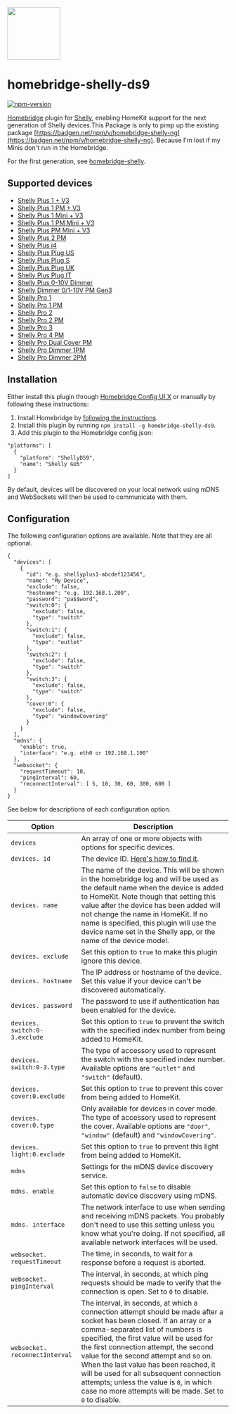 <a href="https://github.com/cubi1337/homebridge-shelly-ng"><img src="homebridge-shelly-ng.png" height="120"></a>

# homebridge-shelly-ds9

[![npm-version](https://badgen.net/npm/v/homebridge-shelly-ds9)](https://www.npmjs.com/package/homebridge-shelly-ds9)

[Homebridge](https://homebridge.io) plugin for [Shelly](https://shelly.cloud),
enabling HomeKit support for the next generation of Shelly devices.This Package is only to pimp up the existing package [https://badgen.net/npm/v/homebridge-shelly-ng](https://badgen.net/npm/v/homebridge-shelly-ng). Because I'm lost if my Minis don't run in the Homebridge.

For the first generation, see [homebridge-shelly](https://github.com/alexryd/homebridge-shelly).

## Supported devices

- [Shelly Plus 1 + V3](https://kb.shelly.cloud/knowledge-base/shelly-plus-1)
- [Shelly Plus 1 PM + V3](https://kb.shelly.cloud/knowledge-base/shelly-plus-1pm)
- [Shelly Plus 1 Mini + V3](https://kb.shelly.cloud/knowledge-base/shelly-plus-1-mini)
- [Shelly Plus 1 PM Mini + V3](https://kb.shelly.cloud/knowledge-base/shelly-plus-1pm-mini)
- [Shelly Plus PM Mini + V3](https://kb.shelly.cloud/knowledge-base/shelly-plus-pm-mini)
- [Shelly Plus 2 PM](https://kb.shelly.cloud/knowledge-base/shelly-plus-2pm)
- [Shelly Plus i4](https://kb.shelly.cloud/knowledge-base/shelly-plus-i4)
- [Shelly Plus Plug US](https://kb.shelly.cloud/knowledge-base/shelly-plus-plug-us)
- [Shelly Plus Plug S](https://kb.shelly.cloud/knowledge-base/shelly-plus-plug-s-1)
- [Shelly Plus Plug UK](https://kb.shelly.cloud/knowledge-base/shelly-plus-plug-uk)
- [Shelly Plus Plug IT](https://kb.shelly.cloud/knowledge-base/shelly-plus-plug-it)
- [Shelly Plus 0-10V Dimmer](https://kb.shelly.cloud/knowledge-base/shelly-plus-0-10v-dimmer)
- [Shelly Dimmer 0/1-10V PM Gen3](https://kb.shelly.cloud/knowledge-base/shelly-dimmer-0-1-10v-pm-gen3)
- [Shelly Pro 1](https://kb.shelly.cloud/knowledge-base/shelly-pro-1)
- [Shelly Pro 1 PM](https://kb.shelly.cloud/knowledge-base/shelly-pro-1pm)
- [Shelly Pro 2](https://kb.shelly.cloud/knowledge-base/shelly-pro-2)
- [Shelly Pro 2 PM](https://kb.shelly.cloud/knowledge-base/shelly-pro-2pm)
- [Shelly Pro 3](https://kb.shelly.cloud/knowledge-base/shelly-pro-3-v1)
- [Shelly Pro 4 PM](https://kb.shelly.cloud/knowledge-base/shelly-pro-4pm)
- [Shelly Pro Dual Cover PM](https://kb.shelly.cloud/knowledge-base/shelly-pro-dual-cover-pm)
- [Shelly Pro Dimmer 1PM](https://kb.shelly.cloud/knowledge-base/shelly-pro-dimmer-1pm)
- [Shelly Pro Dimmer 2PM](https://kb.shelly.cloud/knowledge-base/shelly-pro-dimmer-2pm)

## Installation

Either install this plugin through [Homebridge Config UI X](https://github.com/oznu/homebridge-config-ui-x)
or manually by following these instructions:

1. Install Homebridge by [following the instructions](https://github.com/homebridge/homebridge/wiki).
2. Install this plugin by running `npm install -g homebridge-shelly-ds9`.
3. Add this plugin to the Homebridge config.json:

```
"platforms": [
  {
    "platform": "ShellyDS9",
    "name": "Shelly GU5"
  }
]
```

By default, devices will be discovered on your local network using mDNS and
WebSockets will then be used to communicate with them.

## Configuration

The following configuration options are available. Note that they are all optional.

```
{
  "devices": [
    {
      "id": "e.g. shellyplus1-abcdef123456",
      "name": "My Device",
      "exclude": false,
      "hostname": "e.g. 192.168.1.200",
      "password": "pa$$word",
      "switch:0": {
        "exclude": false,
        "type": "switch"
      },
      "switch:1": {
        "exclude": false,
        "type": "outlet"
      },
      "switch:2": {
        "exclude": false,
        "type": "switch"
      },
      "switch:3": {
        "exclude": false,
        "type": "switch"
      },
      "cover:0": {
        "exclude": false,
        "type": "windowCovering"
      }
    }
  ],
  "mdns": {
    "enable": true,
    "interface": "e.g. eth0 or 192.168.1.100"
  },
  "websocket": {
    "requestTimeout": 10,
    "pingInterval": 60,
    "reconnectInterval": [ 5, 10, 30, 60, 300, 600 ]
  }
}
```

See below for descriptions of each configuration option.

| Option                         | Description                                                                                                                                                                                                                                                                                                                                                                                                                                                                        |
| ------------------------------ | ---------------------------------------------------------------------------------------------------------------------------------------------------------------------------------------------------------------------------------------------------------------------------------------------------------------------------------------------------------------------------------------------------------------------------------------------------------------------------------- |
| `devices`                      | An array of one or more objects with options for specific devices.                                                                                                                                                                                                                                                                                                                                                                                                                 |
| `devices. id`                  | The device ID. [Here's how to find it](https://github.com/alexryd/homebridge-shelly-ng/wiki/Finding-a-device-ID).                                                                                                                                                                                                                                                                                                                                                                  |
| `devices. name`                | The name of the device. This will be shown in the homebridge log and will be used as the default name when the device is added to HomeKit. Note though that setting this value after the device has been added will not change the name in HomeKit. If no name is specified, this plugin will use the device name set in the Shelly app, or the name of the device model.                                                                                                          |
| `devices. exclude`             | Set this option to `true` to make this plugin ignore this device.                                                                                                                                                                                                                                                                                                                                                                                                                  |
| `devices. hostname`            | The IP address or hostname of the device. Set this value if your device can't be discovered automatically.                                                                                                                                                                                                                                                                                                                                                                         |
| `devices. password`            | The password to use if authentication has been enabled for the device.                                                                                                                                                                                                                                                                                                                                                                                                             |
| `devices. switch:0-3.exclude`  | Set this option to `true` to prevent the switch with the specified index number from being added to HomeKit.                                                                                                                                                                                                                                                                                                                                                                       |
| `devices. switch:0-3.type`     | The type of accessory used to represent the switch with the specified index number. Available options are `"outlet"` and `"switch"` (default).                                                                                                                                                                                                                                                                                                                                     |
| `devices. cover:0.exclude`     | Set this option to `true` to prevent this cover from being added to HomeKit.                                                                                                                                                                                                                                                                                                                                                                                                       |
| `devices. cover:0.type`        | Only available for devices in cover mode. The type of accessory used to represent the cover. Available options are `"door"`, `"window"` (default) and `"windowCovering"`.                                                                                                                                                                                                                                                                                                          |
| `devices. light:0.exclude`     | Set this option to `true` to prevent this light from being added to HomeKit.                                                                                                                                                                                                                                                                                                                                                                                                       |
| `mdns`                         | Settings for the mDNS device discovery service.                                                                                                                                                                                                                                                                                                                                                                                                                                    |
| `mdns. enable`                 | Set this option to `false` to disable automatic device discovery using mDNS.                                                                                                                                                                                                                                                                                                                                                                                                       |
| `mdns. interface`              | The network interface to use when sending and receiving mDNS packets. You probably don't need to use this setting unless you know what you're doing. If not specified, all available network interfaces will be used.                                                                                                                                                                                                                                                              |
| `websocket. requestTimeout`    | The time, in seconds, to wait for a response before a request is aborted.                                                                                                                                                                                                                                                                                                                                                                                                          |
| `websocket. pingInterval`      | The interval, in seconds, at which ping requests should be made to verify that the connection is open. Set to `0` to disable.                                                                                                                                                                                                                                                                                                                                                      |
| `websocket. reconnectInterval` | The interval, in seconds, at which a connection attempt should be made after a socket has been closed. If an array or a comma-separated list of numbers is specified, the first value will be used for the first connection attempt, the second value for the second attempt and so on. When the last value has been reached, it will be used for all subsequent connection attempts; unless the value is `0`, in which case no more attempts will be made. Set to `0` to disable. |
